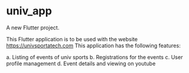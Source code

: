 # univ_app

A new Flutter project.

This Flutter application is to be used with the website https://univsportatech.com 
This application has the following features:

a. Listing of events of univ sports
b. Registrations for the events
c. User profile management
d. Event details and viewing on youtube
